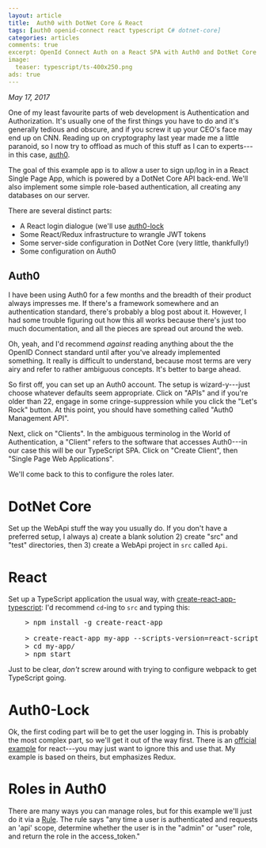 ```yaml
---
layout: article
title:  Auth0 with DotNet Core & React 
tags: [auth0 openid-connect react typescript C# dotnet-core]
categories: articles
comments: true
excerpt: OpenId Connect Auth on a React SPA with Auth0 and DotNet Core 
image:
  teaser: typescript/ts-400x250.png
ads: true
---
```


*May 17, 2017*

One of my least favourite parts of web development is Authentication and Authorization.  It's usually one
of the first things you have to do and it's generally tedious and obscure, and if you screw it up your CEO's face
may end up on CNN.  Reading up on cryptography last year made me a little paranoid, so I now try to offload
as much of this stuff as I can to experts---in this case, [auth0](https://auth0.com/).

The goal of this example app is to allow a user to sign up/log in in a React Single Page App, which is
 powered by a DotNet Core API back-end.  We'll also implement some simple role-based authentication, all
 creating any databases on our server.

There are several distinct parts:

- A React login dialogue (we'll use [auth0-lock](https://github.com/auth0/lock)
- Some React/Redux infrastructure to wrangle JWT tokens
- Some server-side configuration in DotNet Core (very little, thankfully!)
- Some configuration on Auth0

## Auth0

I have been using Auth0 for a few months and the breadth of their product always impresses me.  If there's a 
framework somewhere and an authentication standard, there's probably a blog post about it.  However, I had
 some trouble figuring out how this all works because there's just too much documentation, and all the pieces 
 are spread out around the web.  
 
 Oh, yeah, and I'd recommend *against* reading anything about the the OpenID Connect standard until after 
 you've already implemented something.  It really is difficult to understand, because most terms are very
 airy and refer to rather ambiguous concepts.  It's better to barge ahead.
 
 So first off, you can set up an Auth0 account.  The setup is wizard-y---just choose whatever defaults seem
 appropriate.  Click on "APIs" and if you're older than 22, engage in some cringe-suppression while you 
 click the "Let's Rock" button.  At this point, you should have something called "Auth0 Management API". 
 
 Next, click on "Clients".   In the ambiguous terminolog in the World of Authentication, a "Client" refers 
 to the software that accesses Auth0---in our case this will be our TypeScript SPA.  Click on "Create Client", 
then "Single Page Web Applications". 

We'll come back to this to configure the roles later.

# DotNet Core

Set up the WebApi stuff the way you usually do.  If you don't have a preferred setup, I always a) create
a blank solution 2) create "src" and "test" directories, then 3) create a WebApi project in `src` called `Api`.

# React

Set up a TypeScript application the usual way, with [create-react-app-typescript](https://github.com/wmonk/create-react-app-typescript):
I'd recommend `cd`-ing to `src` and typing this:

<pre>
    > npm install -g create-react-app

    > create-react-app my-app --scripts-version=react-scripts-ts
    > cd my-app/
    > npm start
</pre>

Just to be clear, *don't* screw around with trying to configure webpack to get TypeScript going.

# Auth0-Lock

Ok, the first coding part will be to get the user logging in.  This is probably the most complex part, so we'll
get it out of the way first.  There is an [official example](https://auth0.com/docs/quickstart/spa/react/00-getting-started) for 
react---you may just want to ignore this and use that.  My example is based on theirs, but emphasizes Redux.

# Roles in Auth0

There are many ways you can manage roles, but for this example we'll just do it via 
a [Rule](https://auth0.com/docs/rules).  The rule says "any time a user is authenticated and requests an 'api' scope,
determine whether the user is in the "admin" or "user" role, and return the role in the access_token."





